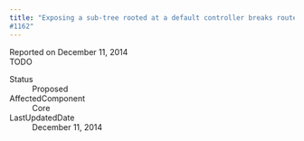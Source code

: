 ```yaml
---
title: "Exposing a sub-tree rooted at a default controller breaks route context relationship
#1162"
---
```

<div class="issue-report">
   <div class="issue-header">Reported on 
      <time datetime="2014-12-11T10:58:04.047-08:00" title="2014-12-11T10:58:04.047-08:00">December 11, 2014</time>
   </div>
   <div class="issue-message" markdown="1">TODO
      
   </div>
   <div class="issue-footer">
      <dl>
         <dt>Status</dt>
         <dd>Proposed</dd>
         <dt>AffectedComponent</dt>
         <dd>Core</dd>
         <dt>LastUpdatedDate</dt>
         <dd>
            <time datetime="2014-12-11T10:58:04.047-08:00" title="2014-12-11T10:58:04.047-08:00">December 11, 2014</time>
         </dd>
      </dl>
   </div>
</div>
